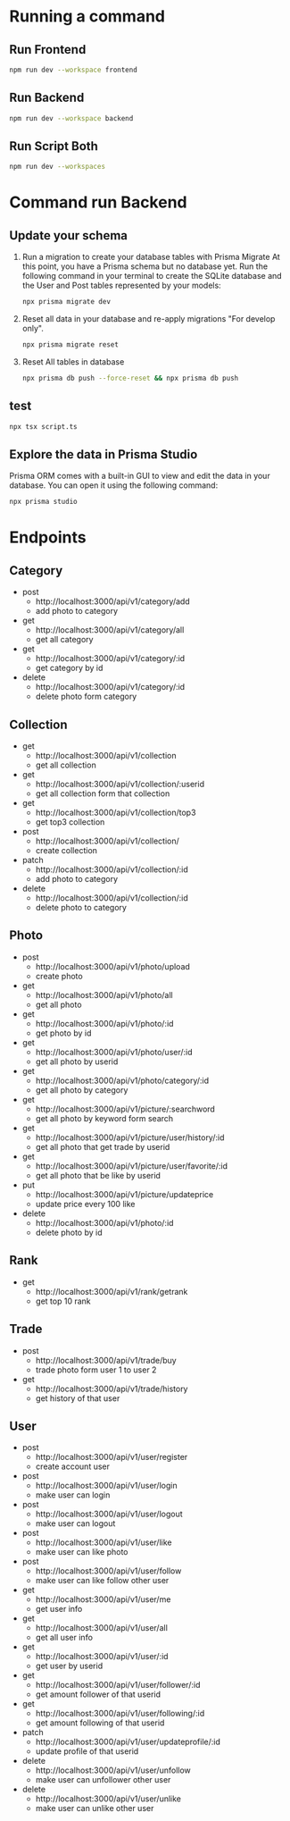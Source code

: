 # Running a command

## Run Frontend

```bash
npm run dev --workspace frontend
```

## Run Backend

```bash
npm run dev --workspace backend
```

## Run Script Both

```bash
npm run dev --workspaces
```

# Command run Backend

## Update your schema
1. Run a migration to create your database tables with Prisma Migrate
At this point, you have a Prisma schema but no database yet. Run the following command in your terminal to create the SQLite database and the User and Post tables represented by your models:

    ```bash
    npx prisma migrate dev
    ```
2. Reset all data in your database and re-apply migrations "For develop only".
    ```bash
    npx prisma migrate reset
    ```
3. Reset All tables in database
    ```bash
    npx prisma db push --force-reset && npx prisma db push
    ```

## test 
```bash
npx tsx script.ts
```

## Explore the data in Prisma Studio
Prisma ORM comes with a built-in GUI to view and edit the data in your database. You can open it using the following command:

```bash
npx prisma studio
```

# Endpoints
## Category
- post
    - http://localhost:3000/api/v1/category/add
    - add photo to category
- get
    - http://localhost:3000/api/v1/category/all
    - get all category
- get
    - http://localhost:3000/api/v1/category/:id
    - get category by id
- delete
    - http://localhost:3000/api/v1/category/:id
    - delete photo form category
    
## Collection
- get
    - http://localhost:3000/api/v1/collection 
    - get all collection
- get
    - http://localhost:3000/api/v1/collection/:userid
    - get all collection form that collection
- get
    - http://localhost:3000/api/v1/collection/top3
    - get top3 collection
- post
    - http://localhost:3000/api/v1/collection/
    - create collection 
- patch
    - http://localhost:3000/api/v1/collection/:id
    - add photo to category
- delete
    - http://localhost:3000/api/v1/collection/:id
    - delete photo to category

## Photo
- post
    - http://localhost:3000/api/v1/photo/upload
    - create photo
- get
    - http://localhost:3000/api/v1/photo/all
    - get all photo
- get
    - http://localhost:3000/api/v1/photo/:id
    - get photo by id
- get
    - http://localhost:3000/api/v1/photo/user/:id
    - get all photo by userid
- get
    - http://localhost:3000/api/v1/photo/category/:id
    - get all photo by category
- get
    - http://localhost:3000/api/v1/picture/:searchword
    - get all photo by keyword form search
- get
    - http://localhost:3000/api/v1/picture/user/history/:id
    - get all photo that get trade by userid
- get
    - http://localhost:3000/api/v1/picture/user/favorite/:id
    - get all photo that be like by userid 
- put
    - http://localhost:3000/api/v1/picture/updateprice
    - update price every 100 like 
- delete
    - http://localhost:3000/api/v1/photo/:id
    - delete photo by id

## Rank
- get
    - http://localhost:3000/api/v1/rank/getrank
    - get top 10 rank

## Trade
- post
    - http://localhost:3000/api/v1/trade/buy
    - trade photo form user 1 to user 2
- get
    - http://localhost:3000/api/v1/trade/history
    - get history of that user

## User
- post
    - http://localhost:3000/api/v1/user/register
    - create account user
- post
    - http://localhost:3000/api/v1/user/login
    - make user can login
- post
    - http://localhost:3000/api/v1/user/logout
    - make user can logout 
- post
    - http://localhost:3000/api/v1/user/like
    - make user can like photo
- post
    - http://localhost:3000/api/v1/user/follow
    - make user can like follow other user
- get
    - http://localhost:3000/api/v1/user/me
    - get user info
- get
    - http://localhost:3000/api/v1/user/all
    - get all user info
- get
    - http://localhost:3000/api/v1/user/:id
    - get user by userid
- get
    - http://localhost:3000/api/v1/user/follower/:id
    - get amount follower of that userid
- get
    - http://localhost:3000/api/v1/user/following/:id
    - get amount following of that userid
- patch
    - http://localhost:3000/api/v1/user/updateprofile/:id
    - update profile of that userid
- delete
    - http://localhost:3000/api/v1/user/unfollow
    - make user can unfollower other user
- delete
    - http://localhost:3000/api/v1/user/unlike
    - make user can unlike other user
